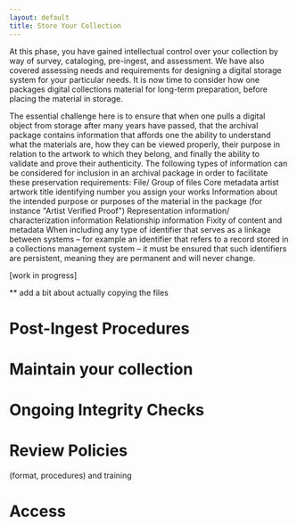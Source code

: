 ```yaml
---
layout: default
title: Store Your Collection
---
```


At this phase, you have gained intellectual control over your collection by way of survey, cataloging, pre-ingest, and assessment. We have also covered assessing needs and requirements for designing a digital storage system for your particular needs. It is now time to consider how one packages digital collections material for long-term preparation, before placing the material in storage.

The essential challenge here is to ensure that when one pulls a digital object from storage after many years have passed, that the archival package contains information that affords one the ability to understand what the materials are, how they can be viewed properly, their purpose in relation to the artwork to which they belong, and finally the ability to validate and prove their authenticity. The following types of information can be considered for inclusion in an archival package in order to facilitate these preservation requirements:
File/ Group of files
Core metadata
artist
artwork title
identifying number you assign your works 
Information about the intended purpose or purposes of the material in the package (for instance "Artist Verified Proof")
Representation information/ characterization information 
Relationship information 
Fixity of content and metadata
When including any type of identifier that serves as a linkage between systems – for example an identifier that refers to a record stored in a collections management system – it must be ensured that such identifiers are persistent, meaning they are permanent and will never change.

[work in progress]


** add a bit about actually copying the files

# Post-Ingest Procedures

# Maintain your collection

# Ongoing Integrity Checks

# Review Policies
(format, procedures) and training 

# Access